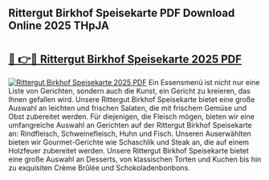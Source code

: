 ## Rittergut Birkhof Speisekarte PDF Download Online 2025 THpJA

# <h2><a href="http://gc67sj2.nevu.top/?p=Rittergut+Birkhof+Speisekarte">🔗 👉🔴 Rittergut Birkhof Speisekarte 2025 PDF</a></h2>

[![Rittergut Birkhof Speisekarte 2025 PDF](https://i.imgur.com/dBaPXMq.png)](http://gc67sj2.nevu.top/?p=Rittergut+Birkhof+Speisekarte)
Ein Essensmenü ist nicht nur eine Liste von Gerichten, sondern auch die Kunst, ein Gericht zu kreieren, das Ihnen gefallen wird. Unsere Rittergut Birkhof Speisekarte bietet eine große Auswahl an leichten und frischen Salaten, die mit frischem Gemüse und Obst zubereitet werden. Für diejenigen, die Fleisch mögen, bieten wir eine umfangreiche Auswahl an Gerichten auf der Rittergut Birkhof Speisekarte an: Rindfleisch, Schweinefleisch, Huhn und Fisch. Unseren Auserwählten bieten wir Gourmet-Gerichte wie Schaschlik und Steak an, die auf einem Holzfeuer zubereitet werden. Unsere Rittergut Birkhof Speisekarte bietet eine große Auswahl an Desserts, von klassischen Torten und Kuchen bis hin zu exquisiten Crème Brûlée und Schokoladenbonbons.
